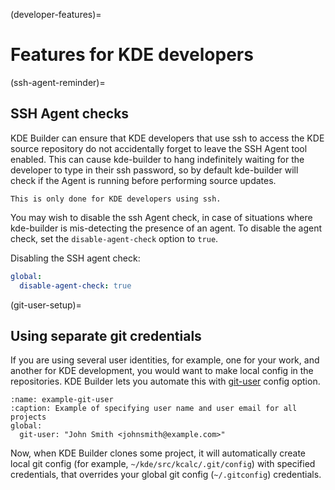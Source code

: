 (developer-features)=
# Features for KDE developers

(ssh-agent-reminder)=
## SSH Agent checks

KDE Builder can ensure that KDE developers that use ssh to access the
KDE source repository do not accidentally forget to leave the SSH Agent
tool enabled. This can cause kde-builder to hang indefinitely waiting
for the developer to type in their ssh password, so by default
kde-builder will check if the Agent is running before performing source
updates.

```{note}
This is only done for KDE developers using ssh.
```

You may wish to disable the ssh Agent check, in case of situations where
kde-builder is mis-detecting the presence of an agent. To disable the
agent check, set the `disable-agent-check` option to `true`.

Disabling the SSH agent check:

```yaml
global:
  disable-agent-check: true
```

(git-user-setup)=
## Using separate git credentials

If you are using several user identities, for example, one for your work, and another for
KDE development, you would want to make local config in the repositories. KDE Builder lets
you automate this with [git-user](#conf-git-user) config option.

```{code-block} yaml
:name: example-git-user
:caption: Example of specifying user name and user email for all projects
global:
  git-user: "John Smith <johnsmith@example.com>"
```

Now, when KDE Builder clones some project, it will automatically create local git config
(for example, `~/kde/src/kcalc/.git/config`) with specified credentials, that overrides your global
git config (`~/.gitconfig`) credentials.
